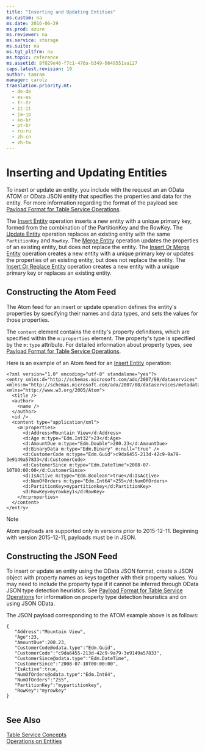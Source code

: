 ```yaml
---
title: "Inserting and Updating Entities"
ms.custom: na
ms.date: 2016-06-29
ms.prod: azure
ms.reviewer: na
ms.service: storage
ms.suite: na
ms.tgt_pltfrm: na
ms.topic: reference
ms.assetid: 8f029e46-f7c1-476a-b349-0649551aa127
caps.latest.revision: 19
author: tamram
manager: carolz
translation.priority.mt: 
  - de-de
  - es-es
  - fr-fr
  - it-it
  - ja-jp
  - ko-kr
  - pt-br
  - ru-ru
  - zh-cn
  - zh-tw
---
```

# Inserting and Updating Entities
To insert or update an entity, you include with the request an an OData ATOM or OData JSON entity that specifies the properties and data for the entity. For more information regarding the format of the payload see [Payload Format for Table Service Operations](Payload-Format-for-Table-Service-Operations.md).  
  
 The [Insert Entity](Insert-Entity.md) operation inserts a new entity with a unique primary key, formed from the combination of the PartitionKey and the RowKey. The [Update Entity](Update-Entity2.md) operation replaces an existing entity with the same `PartitionKey` and `RowKey`. The [Merge Entity](Merge-Entity.md) operation updates the properties of an existing entity, but does not replace the entity. The [Insert Or Merge Entity](Insert-Or-Merge-Entity.md) operation creates a new entity with a unique primary key or updates the properties of an existing entity, but does not replace the entity. The [Insert Or Replace Entity](Insert-Or-Replace-Entity.md) operation creates a new entity with a unique primary key or replaces an existing entity.  
  
## Constructing the Atom Feed  
 The Atom feed for an insert or update operation defines the entity's properties by specifying their names and data types, and sets the values for those properties.  
  
 The `content` element contains the entity's property definitions, which are specified within the `m:properties` element. The property's type is specified by the `m:type` attribute. For detailed information about property types, see [Payload Format for Table Service Operations](Payload-Format-for-Table-Service-Operations.md).  
  
 Here is an example of an Atom feed for an [Insert Entity](Insert-Entity.md) operation:  
  
```  
<?xml version="1.0" encoding="utf-8" standalone="yes"?>  
<entry xmlns:d="http://schemas.microsoft.com/ado/2007/08/dataservices" xmlns:m="http://schemas.microsoft.com/ado/2007/08/dataservices/metadata" xmlns="http://www.w3.org/2005/Atom">  
  <title />  
  <author>  
    <name />  
  </author>  
  <id />  
  <content type="application/xml">  
    <m:properties>  
      <d:Address>Mountain View</d:Address>  
      <d:Age m:type="Edm.Int32">23</d:Age>  
      <d:AmountDue m:type="Edm.Double">200.23</d:AmountDue>  
      <d:BinaryData m:type="Edm.Binary" m:null="true" />  
      <d:CustomerCode m:type="Edm.Guid">c9da6455-213d-42c9-9a79-3e9149a57833</d:CustomerCode>  
      <d:CustomerSince m:type="Edm.DateTime">2008-07-10T00:00:00</d:CustomerSince>  
      <d:IsActive m:type="Edm.Boolean">true</d:IsActive>  
      <d:NumOfOrders m:type="Edm.Int64">255</d:NumOfOrders>  
      <d:PartitionKey>mypartitionkey</d:PartitionKey>  
      <d:RowKey>myrowkey1</d:RowKey>  
    </m:properties>  
  </content>  
</entry>  
```  
  
> [!NOTE]
>  Atom payloads are supported only in versions prior to 2015-12-11. Beginning with version 2015-12-11, payloads must be in JSON.  
  
## Constructing the JSON Feed  
 To insert or update an entity using the OData JSON format, create a JSON object with property names as keys together with their property values. You may need to include the property type if it cannot be inferred through OData JSON type detection heuristics. See [Payload Format for Table Service Operations](Payload-Format-for-Table-Service-Operations.md) for information on property type detection heuristics and on using JSON OData.  
  
 The JSON payload corresponding to the ATOM example above is as follows:  
  
```  
{  
   "Address":"Mountain View",  
   "Age":23,  
   "AmountDue":200.23,  
   "CustomerCode@odata.type":"Edm.Guid",  
   "CustomerCode":"c9da6455-213d-42c9-9a79-3e9149a57833",  
   "CustomerSince@odata.type":"Edm.DateTime",  
   "CustomerSince":"2008-07-10T00:00:00",  
   "IsActive":true,  
   "NumOfOrders@odata.type":"Edm.Int64",  
   "NumOfOrders":"255",  
   "PartitionKey":"mypartitionkey",  
   "RowKey":"myrowkey"  
}  
  
```  
  
## See Also  
 [Table Service Concepts](Table-Service-Concepts.md)   
 [Operations on Entities](Operations-on-Entities.md)
